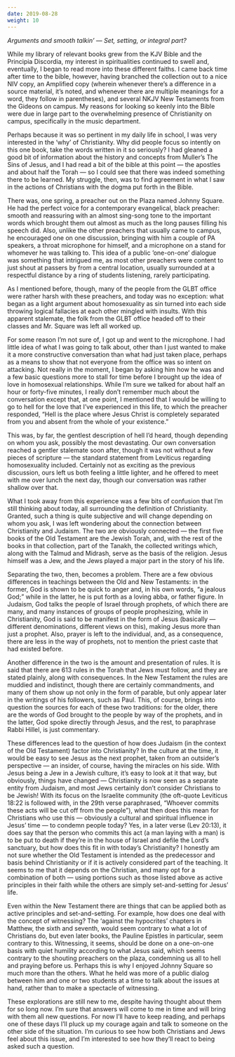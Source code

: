 ```yaml
---
date: 2019-08-28
weight: 10
---
```


*Arguments and smooth talkin’ — Set, setting, or integral part?*

While my library of relevant books grew from the KJV Bible and the Principia Discordia, my interest in spiritualities continued to swell and, eventually, I began to read more into these different faiths. I came back time after time to the bible, however, having branched the collection out to a nice NIV copy, an Amplified copy (wherein whenever there’s a difference in a source material, it’s noted, and whenever there are multiple meanings for a word, they follow in parentheses), and several NKJV New Testaments from the Gideons on campus. My reasons for looking so keenly into the Bible were due in large part to the overwhelming presence of Christianity on campus, specifically in the music department.

Perhaps because it was so pertinent in my daily life in school, I was very interested in the ‘why’ of Christianity. Why did people focus so intently on this one book, take the words written in it so seriously? I had gleaned a good bit of information about the history and concepts from Muller’s The Sins of Jesus, and I had read a bit of the bible at this point — the apostles and about half the Torah — so I could see that there was indeed something there to be learned. My struggle, then, was to find agreement in what I saw in the actions of Christians with the dogma put forth in the Bible.

There was, one spring, a preacher out on the Plaza named Johnny Square. He had the perfect voice for a contemporary evangelical, black preacher: smooth and reassuring with an almost sing-song tone to the important words which brought them out almost as much as the long pauses filling his speech did. Also, unlike the other preachers that usually came to campus, he encouraged one on one discussion, bringing with him a couple of PA speakers, a throat microphone for himself, and a microphone on a stand for whomever he was talking to. This idea of a public ’one-on-one’ dialogue was something that intrigued me, as most other preachers were content to just shout at passers by from a central location, usually surrounded at a respectful distance by a ring of students listening, rarely participating.

As I mentioned before, though, many of the people from the GLBT office were rather harsh with these preachers, and today was no exception: what began as a light argument about homosexuality as sin turned into each side throwing logical fallacies at each other mingled with insults. With this apparent stalemate, the folk from the GLBT office headed off to their classes and Mr. Square was left all worked up.

For some reason I’m not sure of, I got up and went to the microphone. I had little idea of what I was going to talk about, other than I just wanted to make it a more constructive conversation than what had just taken place, perhaps as a means to show that not everyone from the office was so intent on attacking. Not really in the moment, I began by asking him how he was and a few basic questions more to stall for time before I brought up the idea of love in homosexual relationships. While I’m sure we talked for about half an hour or forty-five minutes, I really don’t remember much about the conversation except that, at one point, I mentioned that I would be willing to go to hell for the love that I’ve experienced in this life, to which the preacher responded, “Hell is the place where Jesus Christ is completely separated from you and absent from the whole of your existence.”

This was, by far, the gentlest description of hell I’d heard, though depending on whom you ask, possibly the most devastating. Our own conversation reached a gentler stalemate soon after, though it was not without a few pieces of scripture — the standard statement from Leviticus regarding homosexuality included. Certainly not as exciting as the previous discussion, ours left us both feeling a little lighter, and he offered to meet with me over lunch the next day, though our conversation was rather shallow over that.

What I took away from this experience was a few bits of confusion that I’m still thinking about today, all surrounding the definition of Christianity. Granted, such a thing is quite subjective and will change depending on whom you ask, I was left wondering about the connection between Christianity and Judaism. The two are obviously connected — the first five books of the Old Testament are the Jewish Torah, and, with the rest of the books in that collection, part of the Tanakh, the collected writings which, along with the Talmud and Midrash, serve as the basis of the religion. Jesus himself was a Jew, and the Jews played a major part in the story of his life.

Separating the two, then, becomes a problem. There are a few obvious differences in teachings between the Old and New Testaments: in the former, God is shown to be quick to anger and, in his own words, “a jealous God;” while in the latter, he is put forth as a loving abba, or father figure. In Judaism, God talks the people of Israel through prophets, of which there are many, and many instances of groups of people prophesizing, while in Christianity, God is said to be manifest in the form of Jesus (basically — different denominations, different views on this), making Jesus more than just a prophet. Also, prayer is left to the individual, and, as a consequence, there are less in the way of prophets, not to mention the priest caste that had existed before.

Another difference in the two is the amount and presentation of rules. It is said that there are 613 rules in the Torah that Jews must follow, and they are stated plainly, along with consequences. In the New Testament the rules are muddied and indistinct, though there are certainly commandments, and many of them show up not only in the form of parable, but only appear later in the writings of his followers, such as Paul. This, of course, brings into question the sources for each of these two traditions: for the older, there are the words of God brought to the people by way of the prophets, and in the latter, God spoke directly through Jesus, and the rest, to paraphrase Rabbi Hillel, is just commentary.

These differences lead to the question of how does Judaism (in the context of the Old Testament) factor into Christianity? In the culture at the time, it would be easy to see Jesus as the next prophet, taken from an outsider’s perspective — an insider, of course, having the miracles on his side. With Jesus being a Jew in a Jewish culture, it’s easy to look at it that way, but obviously, things have changed — Christianity is now seen as a separate entity from Judaism, and most Jews certainly don’t consider Christians to be Jewish! With its focus on the Israelite community (the oft-quote Leviticus 18:22 is followed with, in the 29th verse paraphrased, “Whoever commits these acts will be cut off from the people”), what then does this mean for Christians who use this — obviously a cultural and spiritual influence in Jesus’ time — to condemn people today? Yes, in a later verse (Lev 20:13), it does say that the person who commits this act (a man laying with a man) is to be put to death if they’re in the house of Israel and defile the Lord’s sanctuary, but how does this fit in with today’s Christianity? I honestly am not sure whether the Old Testament is intended as the predecessor and basis behind Christianity or if it is actively considered part of the teaching. It seems to me that it depends on the Christian, and many opt for a combination of both — using portions such as those listed above as active principles in their faith while the others are simply set-and-setting for Jesus’ life.

Even within the New Testament there are things that can be applied both as active principles and set-and-setting. For example, how does one deal with the concept of witnessing? The ‘against the hypocrites’ chapters in Matthew, the sixth and seventh, would seem contrary to what a lot of Christians do, but even later books, the Pauline Epistles in particular, seem contrary to this. Witnessing, it seems, should be done on a one-on-one basis with quiet humility according to what Jesus said, which seems contrary to the shouting preachers on the plaza, condemning us all to hell and praying before us. Perhaps this is why I enjoyed Johnny Square so much more than the others. What he held was more of a public dialog between him and one or two students at a time to talk about the issues at hand, rather than to make a spectacle of witnessing.

These explorations are still new to me, despite having thought about them for so long now. I’m sure that answers will come to me in time and will bring with them all new questions. For now I’ll have to keep reading, and perhaps one of these days I’ll pluck up my courage again and talk to someone on the other side of the situation. I’m curious to see how both Christians and Jews feel about this issue, and I’m interested to see how they’ll react to being asked such a question.
